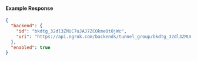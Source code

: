 <!-- Code generated for API Clients. DO NOT EDIT. -->

#### Example Response

```json
{
  "backend": {
    "id": "bkdtg_32dl3ZMUC7uJAJ7ZCOkmeOt0jWc",
    "uri": "https://api.ngrok.com/backends/tunnel_group/bkdtg_32dl3ZMUC7uJAJ7ZCOkmeOt0jWc"
  },
  "enabled": true
}
```
